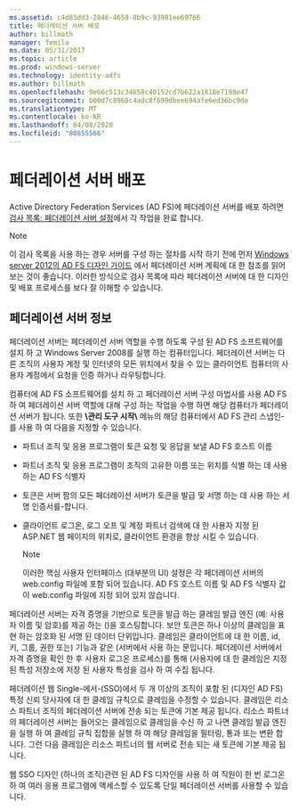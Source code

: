 ```yaml
---
ms.assetid: c4d83dd3-2846-4658-8b9c-93901ee69766
title: 페더레이션 서버 배포
author: billmath
manager: femila
ms.date: 05/31/2017
ms.topic: article
ms.prod: windows-server
ms.technology: identity-adfs
ms.author: billmath
ms.openlocfilehash: 9e66c513c34658c40152cd7b622a1818e7198e47
ms.sourcegitcommit: b00d7c8968c4adc8f699dbee694afe6ed36bc9de
ms.translationtype: MT
ms.contentlocale: ko-KR
ms.lasthandoff: 04/08/2020
ms.locfileid: "80855566"
---
```

# <a name="deploying-federation-servers"></a>페더레이션 서버 배포

Active Directory Federation Services \(AD FS\)에 페더레이션 서버를 배포 하려면 [검사 목록: 페더레이션 서버 설정](Checklist--Setting-Up-a-Federation-Server.md)에서 각 작업을 완료 합니다.  
  
> [!NOTE]  
> 이 검사 목록을 사용 하는 경우 서버를 구성 하는 절차를 시작 하기 전에 먼저 [Windows server 2012의 AD FS 디자인 가이드](https://technet.microsoft.com/library/dd807036.aspx) 에서 페더레이션 서버 계획에 대 한 참조를 읽어 보는 것이 좋습니다. 이러한 방식으로 검사 목록에 따라 페더레이션 서버에 대 한 디자인 및 배포 프로세스를 보다 잘 이해할 수 있습니다.  
  
## <a name="about-federation-servers"></a>페더레이션 서버 정보  
페더레이션 서버는 페더레이션 서버 역할을 수행 하도록 구성 된 AD FS 소프트웨어를 설치 하 고 Windows Server 2008를 실행 하는 컴퓨터입니다. 페더레이션 서버는 다른 조직의 사용자 계정 및 인터넷의 모든 위치에서 찾을 수 있는 클라이언트 컴퓨터의 사용자 계정에서 요청을 인증 하거나 라우팅합니다.  
  
컴퓨터에 AD FS 소프트웨어를 설치 하 고 페더레이션 서버 구성 마법사를 사용 AD FS 하 여 페더레이션 서버 역할에 대해 구성 하는 작업을 수행 하면 해당 컴퓨터가 페더레이션 서버가 됩니다. 또한 **\\관리 도구 시작\\** 메뉴의 해당 컴퓨터에서 AD FS 관리 스냅인\-를 사용 하 여 다음을 지정할 수 있습니다.  
  
-   파트너 조직 및 응용 프로그램이 토큰 요청 및 응답을 보낼 AD FS 호스트 이름  
  
-   파트너 조직 및 응용 프로그램이 조직의 고유한 이름 또는 위치를 식별 하는 데 사용 하는 AD FS 식별자  
  
-   토큰은 서버 팜의 모든 페더레이션 서버가 토큰을 발급 및 서명 하는 데 사용 하는 서명 인증서를\-합니다.  
  
-   클라이언트 로그온, 로그 오프 및 계정 파트너 검색에 대 한 사용자 지정 된 ASP.NET 웹 페이지의 위치로, 클라이언트 환경을 향상 시킬 수 있습니다.  
  
    > [!NOTE]  
    > 이러한 핵심 사용자 인터페이스 \(대부분의 UI\) 설정은 각 페더레이션 서버의 web.config 파일에 포함 되어 있습니다. AD FS 호스트 이름 및 AD FS 식별자 값이 web.config 파일에 지정 되어 있지 않습니다.  
  
페더레이션 서버는 자격 증명을 기반으로 토큰을 발급 하는 클레임 발급 엔진 (예: 사용자 이름 및 암호\)를 제공 하는 \()을 호스팅합니다. 보안 토큰은 하나 이상의 클레임을 표현 하는 암호화 된 서명 된 데이터 단위입니다. 클레임은 클라이언트에 대 한 이름, id, 키, 그룹, 권한 또는\) 기능과 같은 \(서버에서 사용 하는 문입니다. 페더레이션 서버에서 자격 증명을 확인 한 후 사용자 로그온 프로세스\)를 통해 \(사용자에 대 한 클레임은 지정 된 특성 저장소에 저장 된 사용자 특성을 검사 하 여 수집 됩니다.  
  
페더레이션 웹 Single\-에서\-\(SSO\)에서 두 개 이상의 조직이 포함 된 \(디자인 AD FS\)특정 신뢰 당사자에 대 한 클레임 규칙으로 클레임을 수정할 수 있습니다. 클레임은 리소스 파트너 조직의 페더레이션 서버에 전송 되는 토큰에 기본 제공 됩니다. 리소스 파트너의 페더레이션 서버는 들어오는 클레임으로 클레임을 수신 하 고 나면 클레임 발급 엔진을 실행 하 여 클레임 규칙 집합을 실행 하 여 해당 클레임을 필터링, 통과 또는 변환 합니다. 그런 다음 클레임은 리소스 파트너의 웹 서버로 전송 되는 새 토큰에 기본 제공 됩니다.  
  
웹 SSO 디자인 \(하나의 조직\)관련 된 AD FS 디자인을 사용 하 여 직원이 한 번 로그온 하 여 여러 응용 프로그램에 액세스할 수 있도록 단일 페더레이션 서버를 사용할 수 있습니다.  
  
